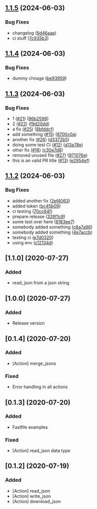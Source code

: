 ## [1.1.5](https://github.com/MartinGonzalez/fastlane-plugin-json/compare/v1.1.4...v1.1.5) (2024-06-03)


### Bug Fixes

* changelog ([6d46aae](https://github.com/MartinGonzalez/fastlane-plugin-json/commit/6d46aaed090a4d0b3e69d352273b5a1f031fdfd8))
* ci stuff ([7c935b3](https://github.com/MartinGonzalez/fastlane-plugin-json/commit/7c935b328d31d725d9c9f07b9724d227772aae74))

## [1.1.4](https://github.com/MartinGonzalez/fastlane-plugin-json/compare/v1.1.3...v1.1.4) (2024-06-03)


### Bug Fixes

* dummy chnage ([be93959](https://github.com/MartinGonzalez/fastlane-plugin-json/commit/be93959cb37c86fc581c27a0aef28e9efdb89b1b))

## [1.1.3](https://github.com/MartinGonzalez/fastlane-plugin-json/compare/v1.1.2...v1.1.3) (2024-06-03)


### Bug Fixes

* 1 ([#21](https://github.com/MartinGonzalez/fastlane-plugin-json/issues/21)) ([96b2598](https://github.com/MartinGonzalez/fastlane-plugin-json/commit/96b2598a6ae02b4ea0e582e4552049ecda4c6d56))
* 2 ([#22](https://github.com/MartinGonzalez/fastlane-plugin-json/issues/22)) ([f9d20dd](https://github.com/MartinGonzalez/fastlane-plugin-json/commit/f9d20dddf3ec07b590a127c5273e59a3a70745a0))
* a fix ([#25](https://github.com/MartinGonzalez/fastlane-plugin-json/issues/25)) ([8bfddcf](https://github.com/MartinGonzalez/fastlane-plugin-json/commit/8bfddcf279af6be62127a56ebda58c58dd8d537c))
* add something ([#15](https://github.com/MartinGonzalez/fastlane-plugin-json/issues/15)) ([8700c0a](https://github.com/MartinGonzalez/fastlane-plugin-json/commit/8700c0a1d6b9daf0d923ca88e9d674109d72d704))
* another fix ([#26](https://github.com/MartinGonzalez/fastlane-plugin-json/issues/26)) ([d3372b5](https://github.com/MartinGonzalez/fastlane-plugin-json/commit/d3372b57ceebcfde771593ca6a9db807f72e6617))
* doing some test CI  ([#12](https://github.com/MartinGonzalez/fastlane-plugin-json/issues/12)) ([a13a78e](https://github.com/MartinGonzalez/fastlane-plugin-json/commit/a13a78e4e06936ad899732b286a90f140e6a6757))
* other fix ([#16](https://github.com/MartinGonzalez/fastlane-plugin-json/issues/16)) ([c30e7d8](https://github.com/MartinGonzalez/fastlane-plugin-json/commit/c30e7d8f6bf2672a9d1ce2a4df98d678fdef3585))
* removed unused file ([#27](https://github.com/MartinGonzalez/fastlane-plugin-json/issues/27)) ([971076e](https://github.com/MartinGonzalez/fastlane-plugin-json/commit/971076ea7baa9d9b5757be096cde014bd3cd2e65))
* this is an valid PR title ([#13](https://github.com/MartinGonzalez/fastlane-plugin-json/issues/13)) ([e2954ef](https://github.com/MartinGonzalez/fastlane-plugin-json/commit/e2954ef79655ce3c539e74e24a8b5ab6f5db5779))


## [1.1.2](https://github.com/MartinGonzalez/fastlane-plugin-json/compare/v1.1.1...v1.1.2) (2024-06-03)


### Bug Fixes

* added another fix ([2ef4063](https://github.com/MartinGonzalez/fastlane-plugin-json/commit/2ef40631a8c0aa5b1e4c697c5a899e0a3d36f412))
* added token ([bc45b09](https://github.com/MartinGonzalez/fastlane-plugin-json/commit/bc45b0987b0306887ab53c7dc4a197a4ca79f0ba))
* ci testing ([70cc64f](https://github.com/MartinGonzalez/fastlane-plugin-json/commit/70cc64fd01326c1231922f5515aaecf5aba2d9c6))
* prepare release ([326f1c8](https://github.com/MartinGonzalez/fastlane-plugin-json/commit/326f1c80628adf07e376a2438773b0a939d8b56c))
* some test over here ([8183ee7](https://github.com/MartinGonzalez/fastlane-plugin-json/commit/8183ee7ccc6883019f95f5cf997ac9d4e68b1b96))
* somebody added something ([c6a7a96](https://github.com/MartinGonzalez/fastlane-plugin-json/commit/c6a7a969056b6c152618ef25a48b276c080a6550))
* somebody added something ([4e7accb](https://github.com/MartinGonzalez/fastlane-plugin-json/commit/4e7accb91a51bd5022c91fa7e7eda950280503fe))
* testing ci ([e7d0320](https://github.com/MartinGonzalez/fastlane-plugin-json/commit/e7d032088081d87a6c449e3185ff194ab2c838fb))
* using env ([c12134d](https://github.com/MartinGonzalez/fastlane-plugin-json/commit/c12134d18f6f29f4640d9f855af03bdfe9604932))


## [1.1.0] (2020-07-27)

### Added
- read_json from a json string

## [1.0.0] (2020-07-27)

### Added
- Release version

## [0.1.4] (2020-07-20)

### Added
- [Action] merge_jsons

### Fixed
- Error handling in all actions

## [0.1.3] (2020-07-20)

### Added
- Fastfile examples

### Fixed
- [Action] read_json data type

## [0.1.2] (2020-07-19)

### Added
- [Action] read_json
- [Action] write_json
- [Action] download_json
